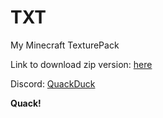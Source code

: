 # TXT
My Minecraft TexturePack

Link to download zip version: <a href="https://github.com/GameTronic/TXT/raw/main/%C2%A74QuackDuck%20%C2%A7cTXT.zip">here</a>

Discord: <a href="https://discord.com/users/495545200211394560">QuackDuck</a>

<b>Quack!</b>
